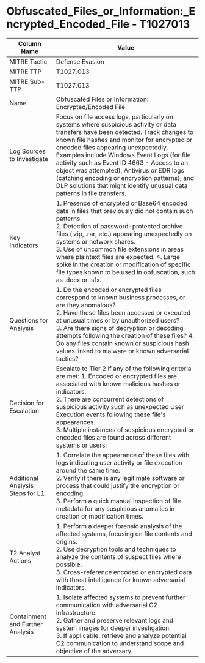 # Obfuscated_Files_or_Information:_Encrypted_Encoded_File - T1027013

| Column Name | Value |
|-------------|-------|
| MITRE Tactic | Defense Evasion |
| MITRE TTP | T1027.013 |
| MITRE Sub-TTP | T1027.013 |
| Name | Obfuscated Files or Information: Encrypted/Encoded File |
| Log Sources to Investigate | Focus on file access logs, particularly on systems where suspicious activity or data transfers have been detected. Track changes to known file hashes and monitor for encrypted or encoded files appearing unexpectedly. Examples include Windows Event Logs (for file activity such as Event ID 4663 - Access to an object was attempted), Antivirus or EDR logs (catching encoding or encryption patterns), and DLP solutions that might identify unusual data patterns in file transfers. |
| Key Indicators | 1. Presence of encrypted or Base64 encoded data in files that previously did not contain such patterns.<br>2. Detection of password-protected archive files (.zip, .rar, etc.) appearing unexpectedly on systems or network shares.<br>3. Use of uncommon file extensions in areas where plaintext files are expected. 4. Large spike in the creation or modification of specific file types known to be used in obfuscation, such as .docx or .sfx. |
| Questions for Analysis | 1. Do the encoded or encrypted files correspond to known business processes, or are they anomalous?<br>2. Have these files been accessed or executed at unusual times or by unauthorized users?<br>3. Are there signs of decryption or decoding attempts following the creation of these files? 4. Do any files contain known or suspicious hash values linked to malware or known adversarial tactics? |
| Decision for Escalation | Escalate to Tier 2 if any of the following criteria are met: 1. Encoded or encrypted files are associated with known malicious hashes or indicators.<br>2. There are concurrent detections of suspicious activity such as unexpected User Execution events following these file's appearances.<br>3. Multiple instances of suspicious encrypted or encoded files are found across different systems or users. |
| Additional Analysis Steps for L1 | 1. Correlate the appearance of these files with logs indicating user activity or file execution around the same time.<br>2. Verify if there is any legitimate software or process that could justify the encryption or encoding.<br>3. Perform a quick manual inspection of file metadata for any suspicious anomalies in creation or modification times. |
| T2 Analyst Actions | 1. Perform a deeper forensic analysis of the affected systems, focusing on file contents and origins.<br>2. Use decryption tools and techniques to analyze the contents of suspect files where possible.<br>3. Cross-reference encoded or encrypted data with threat intelligence for known adversarial indicators. |
| Containment and Further Analysis | 1. Isolate affected systems to prevent further communication with adversarial C2 infrastructure.<br>2. Gather and preserve relevant logs and system images for deeper investigation.<br>3. If applicable, retrieve and analyze potential C2 communication to understand scope and objective of the adversary. |
